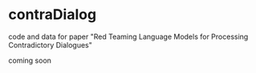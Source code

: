 # contraDialog
code and data for paper "Red Teaming Language Models for Processing Contradictory Dialogues"

coming soon
